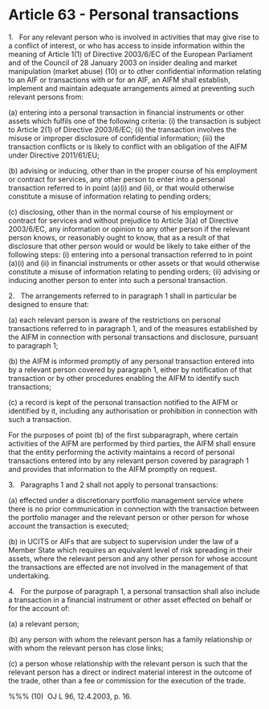 # Article 63 - Personal transactions


1.   For any relevant person who is involved in activities that may give rise to a conflict of interest, or who has access to inside information within the meaning of Article 1(1) of Directive 2003/6/EC of the European Parliament and of the Council of 28 January 2003 on insider dealing and market manipulation (market abuse) (10) or to other confidential information relating to an AIF or transactions with or for an AIF, an AIFM shall establish, implement and maintain adequate arrangements aimed at preventing such relevant persons from:

(a) entering into a personal transaction in financial instruments or other assets which fulfils one of the following criteria: (i) the transaction is subject to Article 2(1) of Directive 2003/6/EC; (ii) the transaction involves the misuse or improper disclosure of confidential information; (iii) the transaction conflicts or is likely to conflict with an obligation of the AIFM under Directive 2011/61/EU;

(b) advising or inducing, other than in the proper course of his employment or contract for services, any other person to enter into a personal transaction referred to in point (a)(i) and (ii), or that would otherwise constitute a misuse of information relating to pending orders;

(c) disclosing, other than in the normal course of his employment or contract for services and without prejudice to Article 3(a) of Directive 2003/6/EC, any information or opinion to any other person if the relevant person knows, or reasonably ought to know, that as a result of that disclosure that other person would or would be likely to take either of the following steps: (i) entering into a personal transaction referred to in point (a)(i) and (ii) in financial instruments or other assets or that would otherwise constitute a misuse of information relating to pending orders; (ii) advising or inducing another person to enter into such a personal transaction.

2.   The arrangements referred to in paragraph 1 shall in particular be designed to ensure that:

(a) each relevant person is aware of the restrictions on personal transactions referred to in paragraph 1, and of the measures established by the AIFM in connection with personal transactions and disclosure, pursuant to paragraph 1;

(b) the AIFM is informed promptly of any personal transaction entered into by a relevant person covered by paragraph 1, either by notification of that transaction or by other procedures enabling the AIFM to identify such transactions;

(c) a record is kept of the personal transaction notified to the AIFM or identified by it, including any authorisation or prohibition in connection with such a transaction.

For the purposes of point (b) of the first subparagraph, where certain activities of the AIFM are performed by third parties, the AIFM shall ensure that the entity performing the activity maintains a record of personal transactions entered into by any relevant person covered by paragraph 1 and provides that information to the AIFM promptly on request.

3.   Paragraphs 1 and 2 shall not apply to personal transactions:

(a) effected under a discretionary portfolio management service where there is no prior communication in connection with the transaction between the portfolio manager and the relevant person or other person for whose account the transaction is executed;

(b) in UCITS or AIFs that are subject to supervision under the law of a Member State which requires an equivalent level of risk spreading in their assets, where the relevant person and any other person for whose account the transactions are effected are not involved in the management of that undertaking.

4.   For the purpose of paragraph 1, a personal transaction shall also include a transaction in a financial instrument or other asset effected on behalf or for the account of:

(a) a relevant person;

(b) any person with whom the relevant person has a family relationship or with whom the relevant person has close links;

(c) a person whose relationship with the relevant person is such that the relevant person has a direct or indirect material interest in the outcome of the trade, other than a fee or commission for the execution of the trade.

%%% (10)  OJ L 96, 12.4.2003, p. 16.

